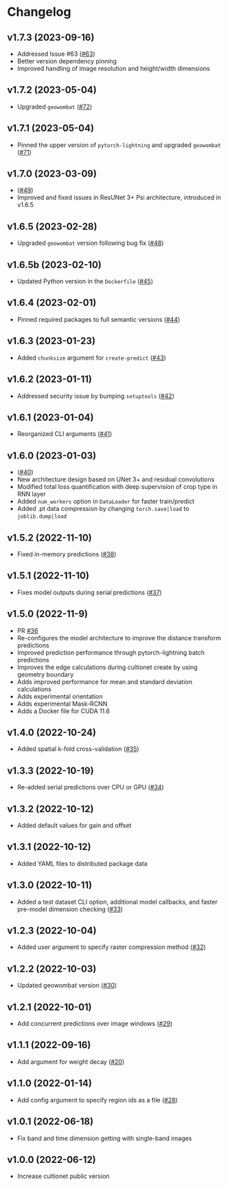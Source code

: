 # Changelog

<!--next-version-placeholder-->

## v1.7.3 (2023-09-16)
* Addressed Issue #63  ([#63](https://github.com/jgrss/cultionet/issues/63))
* Better version dependency pinning
* Improved handling of image resolution and height/width dimensions

## v1.7.2 (2023-05-04)
* Upgraded `geowombat` ([#72](https://github.com/jgrss/cultionet/pull/72))

## v1.7.1 (2023-05-04)
* Pinned the upper version of `pytorch-lightning` and upgraded `geowombat` ([#71](https://github.com/jgrss/cultionet/pull/71))

## v1.7.0 (2023-03-09)
* ([#49](https://github.com/jgrss/cultionet/pull/49))
* Improved and fixed issues in ResUNet 3+ Psi architecture, introduced in v1.6.5

## v1.6.5 (2023-02-28)
* Upgraded `geowombat` version following bug fix ([#48](https://github.com/jgrss/cultionet/pull/48))

## v1.6.5b (2023-02-10)
* Updated Python version in the `Dockerfile` ([#45](https://github.com/jgrss/cultionet/pull/45))

## v1.6.4 (2023-02-01)
* Pinned required packages to full semantic versions ([#44](https://github.com/jgrss/cultionet/pull/44))

## v1.6.3 (2023-01-23)
* Added `chunksize` argument for `create-predict` ([#43](https://github.com/jgrss/cultionet/pull/43))

## v1.6.2 (2023-01-11)
* Addressed security issue by bumping `setuptools` ([#42](https://github.com/jgrss/cultionet/pull/42))

## v1.6.1 (2023-01-04)
* Reorganized CLI arguments ([#41](https://github.com/jgrss/cultionet/pull/41))

## v1.6.0 (2023-01-03)
* ([#40](https://github.com/jgrss/cultionet/pull/40))
* New architecture design based on UNet 3+ and residual convolutions
* Modified total loss quantification with deep supervision of crop type in RNN layer
* Added `num_workers` option in `DataLoader` for faster train/predict
* Added .pt data compression by changing `torch.save|load` to `joblib.dump|load`

## v1.5.2 (2022-11-10)
* Fixed in-memory predictions ([#38](https://github.com/jgrss/cultionet/pull/38))

## v1.5.1 (2022-11-10)
* Fixes model outputs during serial predictions ([#37](https://github.com/jgrss/cultionet/pull/37))

## v1.5.0 (2022-11-9)
*  PR [#36](https://github.com/jgrss/cultionet/pull/36)
*  Re-configures the model architecture to improve the distance transform predictions
*  Improved prediction performance through pytorch-lightning batch predictions
*  Improves the edge calculations during cultionet create by using geometry boundary
*  Adds improved performance for mean and standard deviation calculations
*  Adds experimental orientation
*  Adds experimental Mask-RCNN
*  Adds a Docker file for CUDA 11.6

## v1.4.0 (2022-10-24)
* Added spatial k-fold cross-validation ([#35](https://github.com/jgrss/cultionet/pull/35))

## v1.3.3 (2022-10-19)
* Re-added serial predictions over CPU or GPU ([#34](https://github.com/jgrss/cultionet/pull/34))

## v1.3.2 (2022-10-12)
* Added default values for gain and offset

## v1.3.1 (2022-10-12)
* Added YAML files to distributed package data

## v1.3.0 (2022-10-11)
* Added a test dataset CLI option, additional model callbacks, and faster pre-model dimension checking ([#33](https://github.com/jgrss/cultionet/pull/33))

## v1.2.3 (2022-10-04)
* Added user argument to specify raster compression method ([#32](https://github.com/jgrss/cultionet/pull/32))

## v1.2.2 (2022-10-03)
* Updated geowombat version ([#30](https://github.com/jgrss/cultionet/pull/30))

## v1.2.1 (2022-10-01)
* Add concurrent predictions over image windows ([#29](https://github.com/jgrss/cultionet/pull/29))

## v1.1.1 (2022-09-16)
* Add argument for weight decay ([#20](https://github.com/jgrss/cultionet/pull/20))

## v1.1.0 (2022-01-14)
* Add config argument to specify region ids as a file ([#28](https://github.com/jgrss/cultionet/pull/28))

## v1.0.1 (2022-06-18)
* Fix band and time dimension getting with single-band images
 
## v1.0.0 (2022-06-12)
* Increase cultionet public version
